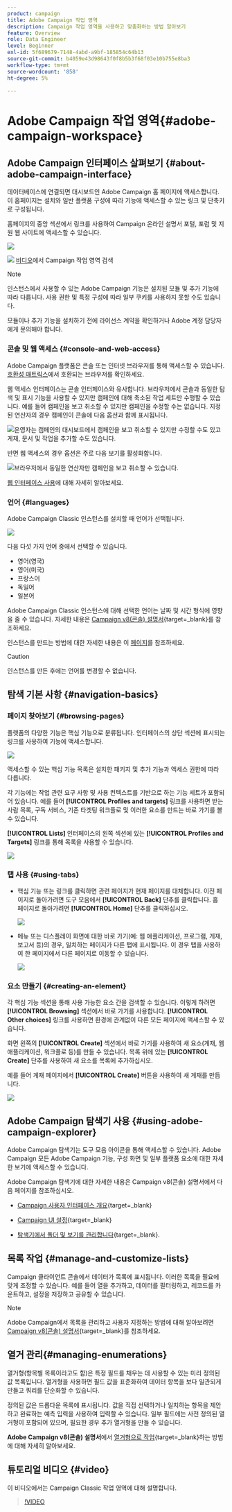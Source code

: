```yaml
---
product: campaign
title: Adobe Campaign 작업 영역
description: Campaign 작업 영역을 사용하고 맞춤화하는 방법 알아보기
feature: Overview
role: Data Engineer
level: Beginner
exl-id: 5f689679-7148-4abd-a9bf-185854c64b13
source-git-commit: b4059e43d98643f0f8b5b3f68f03e10b755e8ba3
workflow-type: tm+mt
source-wordcount: '858'
ht-degree: 5%

---
```


# Adobe Campaign 작업 영역{#adobe-campaign-workspace}

## Adobe Campaign 인터페이스 살펴보기 {#about-adobe-campaign-interface}

데이터베이스에 연결되면 대시보드인 Adobe Campaign 홈 페이지에 액세스합니다. 이 홈페이지는 설치와 일반 플랫폼 구성에 따라 기능에 액세스할 수 있는 링크 및 단축키로 구성됩니다.

홈페이지의 중앙 섹션에서 링크를 사용하여 Campaign 온라인 설명서 포털, 포럼 및 지원 웹 사이트에 액세스할 수 있습니다.

![](assets/d_ncs_user_interface_home.png)

![](assets/do-not-localize/how-to-video.png) [비디오](#video)에서 Campaign 작업 영역 검색

>[!NOTE]
>
>인스턴스에서 사용할 수 있는 Adobe Campaign 기능은 설치된 모듈 및 추가 기능에 따라 다릅니다. 사용 권한 및 특정 구성에 따라 일부 쿠키를 사용하지 못할 수도 있습니다.
>
>모듈이나 추가 기능을 설치하기 전에 라이선스 계약을 확인하거나 Adobe 계정 담당자에게 문의해야 합니다.

### 콘솔 및 웹 액세스 {#console-and-web-access}

Adobe Campaign 플랫폼은 콘솔 또는 인터넷 브라우저를 통해 액세스할 수 있습니다. [호환성 매트릭스](../../rn/using/compatibility-matrix.md#Browsers)에서 호환되는 브라우저를 확인하세요.

웹 액세스 인터페이스는 콘솔 인터페이스와 유사합니다. 브라우저에서 콘솔과 동일한 탐색 및 표시 기능을 사용할 수 있지만 캠페인에 대해 축소된 작업 세트만 수행할 수 있습니다. 예를 들어 캠페인을 보고 취소할 수 있지만 캠페인을 수정할 수는 없습니다. 지정된 연산자의 경우 캠페인이 콘솔에 다음 옵션과 함께 표시됩니다.

![운영자는 캠페인의 대시보드에서 캠페인을 보고 취소할 수 있지만 수정할 수도 있고 게재, 문서 및 작업을 추가할 수도 있습니다.](assets/operation_from_console.png)

반면 웹 액세스의 경우 옵션은 주로 다음 보기를 활성화합니다.

![브라우저에서 동일한 연산자만 캠페인을 보고 취소할 수 있습니다.](assets/operation_from_web.png)

[웹 인터페이스 사용](../../campaign/using/accessing-marketing-campaigns.md#using-the-web-interface-)에 대해 자세히 알아보세요.

### 언어 {#languages}

Adobe Campaign Classic 인스턴스를 설치할 때 언어가 선택됩니다.

![](assets/language.png)

다음 다섯 가지 언어 중에서 선택할 수 있습니다.

* 영어(영국)
* 영어(미국)
* 프랑스어
* 독일어
* 일본어

Adobe Campaign Classic 인스턴스에 대해 선택한 언어는 날짜 및 시간 형식에 영향을 줄 수 있습니다. 자세한 내용은 [Campaign v8(콘솔) 설명서](https://experienceleague.adobe.com/en/docs/campaign/campaign-v8/new/campaign-ui#formats){target=_blank}를 참조하세요.

인스턴스를 만드는 방법에 대한 자세한 내용은 이 [페이지](../../installation/using/creating-an-instance-and-logging-on.md)를 참조하세요.

>[!CAUTION]
>
>인스턴스를 만든 후에는 언어를 변경할 수 없습니다.

## 탐색 기본 사항 {#navigation-basics}

### 페이지 찾아보기 {#browsing-pages}

플랫폼의 다양한 기능은 핵심 기능으로 분류됩니다. 인터페이스의 상단 섹션에 표시되는 링크를 사용하여 기능에 액세스합니다.

![](assets/overview_home.png)

액세스할 수 있는 핵심 기능 목록은 설치한 패키지 및 추가 기능과 액세스 권한에 따라 다릅니다.

각 기능에는 작업 관련 요구 사항 및 사용 컨텍스트를 기반으로 하는 기능 세트가 포함되어 있습니다. 예를 들어 **[!UICONTROL Profiles and targets]** 링크를 사용하면 받는 사람 목록, 구독 서비스, 기존 타겟팅 워크플로 및 이러한 요소를 만드는 바로 가기를 볼 수 있습니다.

**[!UICONTROL Lists]** 인터페이스의 왼쪽 섹션에 있는 **[!UICONTROL Profiles and Targets]** 링크를 통해 목록을 사용할 수 있습니다.

![](assets/recipient_list_overview.png)

### 탭 사용 {#using-tabs}

* 핵심 기능 또는 링크를 클릭하면 관련 페이지가 현재 페이지를 대체합니다. 이전 페이지로 돌아가려면 도구 모음에서 **[!UICONTROL Back]** 단추를 클릭합니다. 홈 페이지로 돌아가려면 **[!UICONTROL Home]** 단추를 클릭하십시오.

  ![](assets/d_ncs_user_interface_back_home_buttons.png)

* 메뉴 또는 디스플레이 화면에 대한 바로 가기(예: 웹 애플리케이션, 프로그램, 게재, 보고서 등)의 경우, 일치하는 페이지가 다른 탭에 표시됩니다. 이 경우 탭을 사용하여 한 페이지에서 다른 페이지로 이동할 수 있습니다.

  ![](assets/d_ncs_user_interface_tabs.png)

### 요소 만들기 {#creating-an-element}

각 핵심 기능 섹션을 통해 사용 가능한 요소 간을 검색할 수 있습니다. 이렇게 하려면 **[!UICONTROL Browsing]** 섹션에서 바로 가기를 사용합니다. **[!UICONTROL Other choices]** 링크를 사용하면 환경에 관계없이 다른 모든 페이지에 액세스할 수 있습니다.

화면 왼쪽의 **[!UICONTROL Create]** 섹션에서 바로 가기를 사용하여 새 요소(게재, 웹 애플리케이션, 워크플로 등)를 만들 수 있습니다. 목록 위에 있는 **[!UICONTROL Create]** 단추를 사용하여 새 요소를 목록에 추가하십시오.

예를 들어 게재 페이지에서 **[!UICONTROL Create]** 버튼을 사용하여 새 게재를 만듭니다.

![](assets/d_ncs_user_interface_tab_add_del.png)


## Adobe Campaign 탐색기 사용 {#using-adobe-campaign-explorer}

Adobe Campaign 탐색기는 도구 모음 아이콘을 통해 액세스할 수 있습니다. Adobe Campaign 모든 Adobe Campaign 기능, 구성 화면 및 일부 플랫폼 요소에 대한 자세한 보기에 액세스할 수 있습니다.

Adobe Campaign 탐색기에 대한 자세한 내용은 Campaign v8(콘솔) 설명서에서 다음 페이지를 참조하십시오.

* [Campaign 사용자 인터페이스 개요](https://experienceleague.adobe.com/en/docs/campaign/campaign-v8/new/campaign-ui#ac-explorer-ui){target=_blank}

* [Campaign UI 설정](https://experienceleague.adobe.com/en/docs/campaign/campaign-v8/config/configuration/ui-settings){target=_blank}

* [탐색기에서 폴더 및 보기를 관리합니다](https://experienceleague.adobe.com/ko/docs/campaign/campaign-v8/config/configuration/folders-and-views){target=_blank}.


## 목록 작업 {#manage-and-customize-lists}

Campaign 클라이언트 콘솔에서 데이터가 목록에 표시됩니다. 이러한 목록을 필요에 맞게 조정할 수 있습니다. 예를 들어 열을 추가하고, 데이터를 필터링하고, 레코드를 카운트하고, 설정을 저장하고 공유할 수 있습니다.

>[!NOTE]
>
>Adobe Campaign에서 목록을 관리하고 사용자 지정하는 방법에 대해 알아보려면 [Campaign v8(콘솔) 설명서](https://experienceleague.adobe.com/en/docs/campaign/campaign-v8/config/configuration/ui-settings#customize-lists){target=_blank}를 참조하세요.

## 열거 관리{#managing-enumerations}

열거형(항목별 목록이라고도 함)은 특정 필드를 채우는 데 사용할 수 있는 미리 정의된 값 목록입니다. 열거형을 사용하면 필드 값을 표준화하여 데이터 항목을 보다 일관되게 만들고 쿼리를 단순화할 수 있습니다.

정의된 값은 드롭다운 목록에 표시됩니다. 값을 직접 선택하거나 일치하는 항목을 제안하고 완료하는 예측 입력을 사용하여 입력할 수 있습니다. 일부 필드에는 사전 정의된 열거형이 포함되어 있으며, 필요한 경우 추가 열거형을 만들 수 있습니다.

**Adobe Campaign v8(콘솔) 설명서**&#x200B;에서 [열거형으로 작업](https://experienceleague.adobe.com/en/docs/campaign/campaign-v8/config/settings/enumerations){target=_blank}하는 방법에 대해 자세히 알아보세요.

## 튜토리얼 비디오 {#video}

이 비디오에서는 Campaign Classic 작업 영역에 대해 설명합니다.

>[!VIDEO](https://video.tv.adobe.com/v/35130?quality=12)
